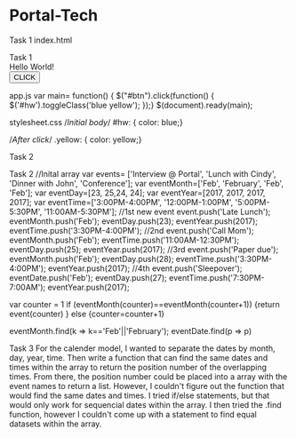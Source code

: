 # Portal-Tech

Task 1
index.html
<!DOCTYPE html>
<html>
<head>Task 1
<link href='stylesheet.css'  rel='stylesheet'>
</head>
<body>
<div id="hw" class="blue">Hello World!</div>
<button id='btn'>CLICK</button>
</body>
<script scr="app.js"></script>
</html>

app.js
var main= function() {
$("#btn").click(function() {
  $('#hw').toggleClass('blue yellow');
});}
$(document).ready(main);

stylesheet.css
/*Initial body*/
#hw: {
color: blue;}

/*After click*/
.yellow: {
color: yellow;}

Task 2
<html>
<head>Task 2</head>
<body>
//Inital array
var events= ['Interview @ Portal', 'Lunch with Cindy', 'Dinner with John', 'Conference'];
var eventMonth=['Feb', 'February', 'Feb', 'Feb'];
var eventDay=[23, 25,24, 24];
var eventYear=[2017, 2017, 2017, 2017];
var eventTime=['3:00PM-4:00PM', '12:00PM-1:00PM', '5:00PM-5:30PM', '11:00AM-5:30PM'];
//1st new event
event.push('Late Lunch');
eventMonth.push('Feb');
eventDay.push(23);
eventYear.push(2017);
eventTime.push('3:30PM-4:00PM');
//2nd
event.push('Call Mom');
eventMonth.push('Feb');
eventTime.push('11:00AM-12:30PM');
eventDay.push(25);
eventYear.push(2017);
//3rd
event.push('Paper due');
eventMonth.push('Feb');
eventDay.push(28);
eventTime.push('3:30PM-4:00PM');
eventYear.push(2017);
//4th
event.push('Sleepover');
eventDate.push('Feb');
eventDay.push(27);
eventTime.push('7:30PM-7:00AM');
eventYear.push(2017);

var counter = 1
if (eventMonth(counter)==eventMonth(counter+1))
{return event(counter)
}
else {counter=counter+1}

eventMonth.find(k => k=='Feb'||'February');
eventDate.find(p => p)

</html>


Task 3
For the calender model, I wanted to separate the dates by month, day, year, time. Then write a function that can find the same 
dates and times within the array to return the position number of the overlapping times. From there, the position number
could be placed into a array with the event names to return a list. However, I couldn't figure out the function that would find
the same dates and times. I tried if/else statements, but that would only work for sequencial dates within the array. I then
tried the .find function, however I couldn't come up with a statement to find equal datasets within the array.
